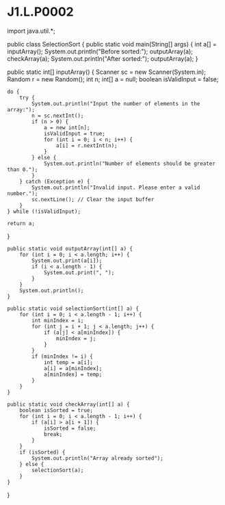 # J1.L.P0002
import java.util.*;

public class SelectionSort {
    public static void main(String[] args) {
        int a[] = inputArray();
        System.out.println("Before sorted:");
        outputArray(a);
        checkArray(a);
        System.out.println("After sorted:");
        outputArray(a);
    }

   public static int[] inputArray() {
    Scanner sc = new Scanner(System.in);
    Random r = new Random();
    int n;
    int[] a = null;
    boolean isValidInput = false;

    do {
        try {
            System.out.println("Input the number of elements in the array:");
            n = sc.nextInt();
            if (n > 0) {
                a = new int[n];
                isValidInput = true;
                for (int i = 0; i < n; i++) {
                    a[i] = r.nextInt(n);  
                }
            } else {
                System.out.println("Number of elements should be greater than 0.");
            }
        } catch (Exception e) {
            System.out.println("Invalid input. Please enter a valid number.");
            sc.nextLine(); // Clear the input buffer
        }
    } while (!isValidInput);

    return a;
}

    public static void outputArray(int[] a) {
        for (int i = 0; i < a.length; i++) {
            System.out.print(a[i]);
            if (i < a.length - 1) {
                System.out.print(", ");
            }
        }
        System.out.println();
    }

    public static void selectionSort(int[] a) {
        for (int i = 0; i < a.length - 1; i++) {
            int minIndex = i;
            for (int j = i + 1; j < a.length; j++) {
                if (a[j] < a[minIndex]) {
                    minIndex = j;
                }
            }
            if (minIndex != i) {
                int temp = a[i];
                a[i] = a[minIndex];
                a[minIndex] = temp;
            }
        }
    }

    public static void checkArray(int[] a) {
        boolean isSorted = true;
        for (int i = 0; i < a.length - 1; i++) {
            if (a[i] > a[i + 1]) {
                isSorted = false;
                break;
            }
        }
        if (isSorted) {
            System.out.println("Array already sorted");
        } else {
            selectionSort(a);
        }
    }
}
